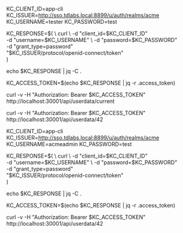 KC_CLIENT_ID=app-cli
KC_ISSUER=http://sso.tdlabs.local:8899/u/auth/realms/acme
KC_USERNAME=tester
KC_PASSWORD=test
  
KC_RESPONSE=$( \
curl \
-d "client_id=$KC_CLIENT_ID" \
-d "username=$KC_USERNAME" \
-d "password=$KC_PASSWORD" \
-d "grant_type=password" \
"$KC_ISSUER/protocol/openid-connect/token" \
)

echo $KC_RESPONSE | jq -C .

KC_ACCESS_TOKEN=$(echo $KC_RESPONSE | jq -r .access_token)


curl -v -H "Authorization: Bearer $KC_ACCESS_TOKEN" http://localhost:30001/api/userdata/current

curl -v -H "Authorization: Bearer $KC_ACCESS_TOKEN" http://localhost:30001/api/userdata/42

KC_CLIENT_ID=app-cli
KC_ISSUER=http://sso.tdlabs.local:8899/u/auth/realms/acme
KC_USERNAME=acmeadmin
KC_PASSWORD=test
  
KC_RESPONSE=$( \
curl \
-d "client_id=$KC_CLIENT_ID" \
-d "username=$KC_USERNAME" \
-d "password=$KC_PASSWORD" \
-d "grant_type=password" \
"$KC_ISSUER/protocol/openid-connect/token" \
)

echo $KC_RESPONSE | jq -C .

KC_ACCESS_TOKEN=$(echo $KC_RESPONSE | jq -r .access_token)

curl -v -H "Authorization: Bearer $KC_ACCESS_TOKEN" http://localhost:30001/api/userdata/42